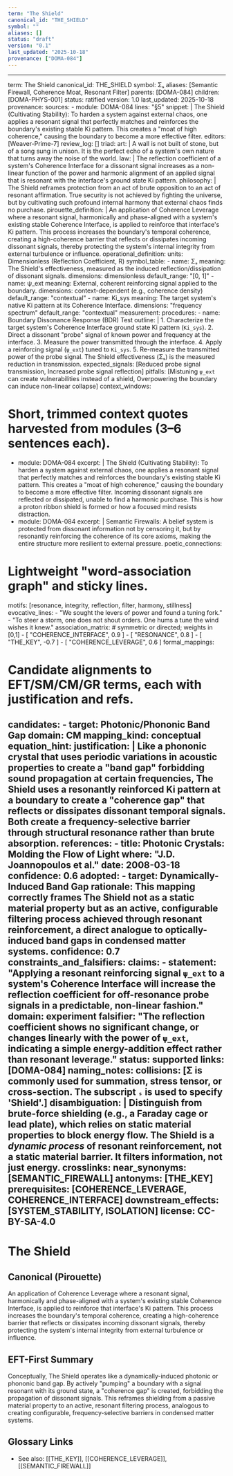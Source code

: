 ```yaml
---
term: "The Shield"
canonical_id: "THE_SHIELD"
symbol: ""
aliases: []
status: "draft"
version: "0.1"
last_updated: "2025-10-18"
provenance: ["DOMA-084"]
---
```


---
term: The Shield
canonical_id: THE_SHIELD
symbol: Σₛ
aliases: [Semantic Firewall, Coherence Moat, Resonant Filter]
parents: [DOMA-084]
children: [DOMA-PHYS-001]
status: ratified
version: 1.0
last_updated: 2025-10-18
provenance:
  sources:
    - module: DOMA-084
      lines: "§5"
      snippet: |
        The Shield (Cultivating Stability): To harden a system against external chaos, one applies a resonant signal that perfectly matches and reinforces the boundary's existing stable Ki pattern. This creates a "moat of high coherence," causing the boundary to become a more effective filter.
  editors: [Weaver-Prime-7]
  review_log: []
triad:
  art: |
    A wall is not built of stone, but of a song sung in unison. It is the perfect echo of a system's own nature that turns away the noise of the world.
  law: |
    The reflection coefficient of a system's Coherence Interface for a dissonant signal increases as a non-linear function of the power and harmonic alignment of an applied signal that is resonant with the interface's ground state Ki pattern.
  philosophy: |
    The Shield reframes protection from an act of brute opposition to an act of resonant affirmation. True security is not achieved by fighting the universe, but by cultivating such profound internal harmony that external chaos finds no purchase.
pirouette_definition: |
  An application of Coherence Leverage where a resonant signal, harmonically and phase-aligned with a system's existing stable Coherence Interface, is applied to reinforce that interface's Ki pattern. This process increases the boundary's temporal coherence, creating a high-coherence barrier that reflects or dissipates incoming dissonant signals, thereby protecting the system's internal integrity from external turbulence or influence.
operational_definition:
  units: Dimensionless (Reflection Coefficient, R)
  symbol_table:
    - name: Σₛ
      meaning: The Shield's effectiveness, measured as the induced reflection/dissipation of dissonant signals.
      dimensions: dimensionless
      default_range: "[0, 1]"
    - name: ψ_ext
      meaning: External, coherent reinforcing signal applied to the boundary.
      dimensions: context-dependent (e.g., coherence density)
      default_range: "contextual"
    - name: Ki_sys
      meaning: The target system's native Ki pattern at its Coherence Interface.
      dimensions: "frequency spectrum"
      default_range: "contextual"
  measurement:
    procedures:
      - name: Boundary Dissonance Response (BDR) Test
        outline: |
          1. Characterize the target system's Coherence Interface ground state Ki pattern (`Ki_sys`).
          2. Direct a dissonant "probe" signal of known power and frequency at the interface.
          3. Measure the power transmitted through the interface.
          4. Apply a reinforcing signal (`ψ_ext`) tuned to `Ki_sys`.
          5. Re-measure the transmitted power of the probe signal. The Shield effectiveness (Σₛ) is the measured reduction in transmission.
        expected_signals: [Reduced probe signal transmission, Increased probe signal reflection]
        pitfalls: [Mistuning `ψ_ext` can create vulnerabilities instead of a shield, Overpowering the boundary can induce non-linear collapse]
context_windows:
  # Short, trimmed context quotes harvested from modules (3–6 sentences each).
  - module: DOMA-084
    excerpt: |
      The Shield (Cultivating Stability): To harden a system against external chaos, one applies a resonant signal that perfectly matches and reinforces the boundary's existing stable Ki pattern. This creates a "moat of high coherence," causing the boundary to become a more effective filter. Incoming dissonant signals are reflected or dissipated, unable to find a harmonic purchase. This is how a proton ribbon shield is formed or how a focused mind resists distraction.
  - module: DOMA-084
    excerpt: |
      Semantic Firewalls: A belief system is protected from dissonant information not by censoring it, but by resonantly reinforcing the coherence of its core axioms, making the entire structure more resilient to external pressure.
poetic_connections:
  # Lightweight "word-association graph" and sticky lines.
  motifs: [resonance, integrity, reflection, filter, harmony, stillness]
  evocative_lines:
    - "We sought the levers of power and found a tuning fork."
    - "To steer a storm, one does not shout orders. One hums a tune the wind wishes it knew."
  association_matrix:
    # symmetric or directed; weights in [0,1]
    - [ "COHERENCE_INTERFACE", 0.9 ]
    - [ "RESONANCE", 0.8 ]
    - [ "THE_KEY", -0.7 ]
    - [ "COHERENCE_LEVERAGE", 0.6 ]
formal_mappings:
  # Candidate alignments to EFT/SM/CM/GR terms, each with justification and refs.
  candidates:
    - target: Photonic/Phononic Band Gap
      domain: CM
      mapping_kind: conceptual
      equation_hint:
      justification: |
        Like a phononic crystal that uses periodic variations in acoustic properties to create a "band gap" forbidding sound propagation at certain frequencies, The Shield uses a resonantly reinforced Ki pattern at a boundary to create a "coherence gap" that reflects or dissipates dissonant temporal signals. Both create a frequency-selective barrier through structural resonance rather than brute absorption.
      references:
        - title: Photonic Crystals: Molding the Flow of Light
          where: "J.D. Joannopoulos et al."
          date: 2008-03-18
      confidence: 0.6
  adopted:
    - target: Dynamically-Induced Band Gap
      rationale: This mapping correctly frames The Shield not as a static material property but as an active, configurable filtering process achieved through resonant reinforcement, a direct analogue to optically-induced band gaps in condensed matter systems.
      confidence: 0.7
constraints_and_falsifiers:
  claims:
    - statement: "Applying a resonant reinforcing signal `ψ_ext` to a system's Coherence Interface will increase the reflection coefficient for off-resonance probe signals in a predictable, non-linear fashion."
      domain: experiment
      falsifier: "The reflection coefficient shows no significant change, or changes linearly with the power of `ψ_ext`, indicating a simple energy-addition effect rather than resonant leverage."
      status: supported
      links: [DOMA-084]
naming_notes:
  collisions: [Σ is commonly used for summation, stress tensor, or cross-section. The subscript `ₛ` is used to specify 'Shield'.]
  disambiguation: |
    Distinguish from brute-force shielding (e.g., a Faraday cage or lead plate), which relies on static material properties to block energy flow. The Shield is a *dynamic process* of resonant reinforcement, not a static material barrier. It filters information, not just energy.
crosslinks:
  near_synonyms: [SEMANTIC_FIREWALL]
  antonyms: [THE_KEY]
  prerequisites: [COHERENCE_LEVERAGE, COHERENCE_INTERFACE]
  downstream_effects: [SYSTEM_STABILITY, ISOLATION]
license: CC-BY-SA-4.0
---

# The Shield

## Canonical (Pirouette)
An application of Coherence Leverage where a resonant signal, harmonically and phase-aligned with a system's existing stable Coherence Interface, is applied to reinforce that interface's Ki pattern. This process increases the boundary's temporal coherence, creating a high-coherence barrier that reflects or dissipates incoming dissonant signals, thereby protecting the system's internal integrity from external turbulence or influence.

## EFT-First Summary
Conceptually, The Shield operates like a dynamically-induced photonic or phononic band gap. By actively "pumping" a boundary with a signal resonant with its ground state, a "coherence gap" is created, forbidding the propagation of dissonant signals. This reframes shielding from a passive material property to an active, resonant filtering process, analogous to creating configurable, frequency-selective barriers in condensed matter systems.

## Glossary Links
- See also: [[THE_KEY]], [[COHERENCE_LEVERAGE]], [[SEMANTIC_FIREWALL]]